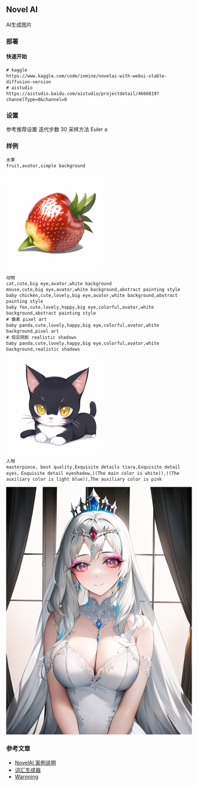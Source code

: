 ## Novel AI
AI生成图片
### 部署
#### 快速开始
```
# kaggle
https://www.kaggle.com/code/inmine/novelai-with-webui-stable-diffusion-version
# aistudio
https://aistudio.baidu.com/aistudio/projectdetail/4666819?channelType=0&channel=0
```
### 设置
参考推荐设置 迭代步数 30  采样方法 Euler a
### 样例
```
水果
fruit,avator,simple background
```
![](novelai/00018-803961934-fruit,avator,s.png)
```
动物
cat,cute,big eye,avator,white background
mouse,cute,big eye,avator,white background,abstract painting style
baby chicken,cute,lovely,big eye,avator,white background,abstract painting style
baby fox,cute,lovely,happy,big eye,colorful,avator,white background,abstract painting style
# 像素 pixel art
baby panda,cute,lovely,happy,big eye,colorful,avator,white background,pixel art
# 现实阴影 realistic shadows
baby panda,cute,lovely,happy,big eye,colorful,avator,white background,realistic shadows
```
![](novelai/00037-2094530865-cat,cute,big_.png)
```
人物
masterpiece, best quality,Exquisite details tiara,Exquisite detail eyes，Exquisite detail eyeshadow,((The main color is white)),((The auxiliary color is light blue)),The auxiliary color is pink
```
![](novelai/00000-359284142-masterpiece%2C%20b.png)

### 参考文章
- [NovelAI 案例说明](https://www.yuque.com/longyuye/lmgcwy)
- [词汇生成器](https://ai.dawnmark.cn/)
- [Warnning](https://seesaawiki.jp/love-ai/d/R-18)